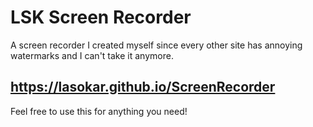 # LSK Screen Recorder
A screen recorder I created myself since every other site has annoying watermarks and I can't take it anymore.
## https://lasokar.github.io/ScreenRecorder
Feel free to use this for anything you need!
